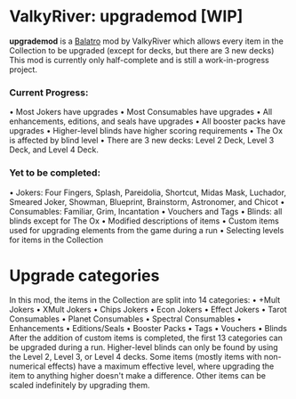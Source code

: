 # ValkyRiver: upgrademod [WIP]
**upgrademod** is a [Balatro](https://store.steampowered.com/app/2379780/Balatro/) mod by ValkyRiver which allows every item in the Collection to be upgraded (except for decks, but there are 3 new decks)
This mod is currently only half-complete and is still a work-in-progress project.

### Current Progress:
• Most Jokers have upgrades
• Most Consumables have upgrades
• All enhancements, editions, and seals have upgrades
• All booster packs have upgrades
• Higher-level blinds have higher scoring requirements
• The Ox is affected by blind level
• There are 3 new decks: Level 2 Deck, Level 3 Deck, and Level 4 Deck.

### Yet to be completed:
• Jokers: Four Fingers, Splash, Pareidolia, Shortcut, Midas Mask, Luchador, Smeared Joker, Showman, Blueprint, Brainstorm, Astronomer, and Chicot
• Consumables: Familiar, Grim, Incantation
• Vouchers and Tags
• Blinds: all blinds except for The Ox
• Modified descriptions of items
• Custom items used for upgrading elements from the game during a run
• Selecting levels for items in the Collection

# Upgrade categories
In this mod, the items in the Collection are split into 14 categories:
• +Mult Jokers
• XMult Jokers
• Chips Jokers
• Econ Jokers
• Effect Jokers
• Tarot Consumables
• Planet Consumables
• Spectral Consumables
• Enhancements
• Editions/Seals
• Booster Packs
• Tags
• Vouchers
• Blinds
After the addition of custom items is completed, the first 13 categories can be upgraded during a run. Higher-level blinds can only be found by using the Level 2, Level 3, or Level 4 decks. Some items (mostly items with non-numerical effects) have a maximum effective level, where upgrading the item to anything higher doesn't make a difference. Other items can be scaled indefinitely by upgrading them.